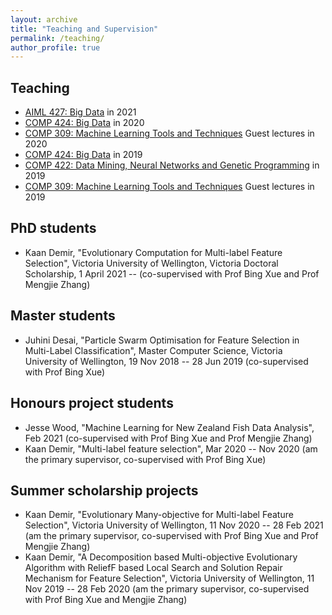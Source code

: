 ```yaml
---
layout: archive
title: "Teaching and Supervision"
permalink: /teaching/
author_profile: true
---
```

## Teaching
- [AIML 427: Big Data](https://www.wgtn.ac.nz/courses/aiml/427/2021/offering?crn=33069) in 2021
- [COMP 424: Big Data](https://ecs.wgtn.ac.nz/Courses/COMP424_2020T1/) in 2020
- [COMP 309: Machine Learning Tools and Techniques](https://www.wgtn.ac.nz/courses/comp/309/2019/offering?crn=30098) Guest lectures in 2020 
- [COMP 424: Big Data](https://ecs.wgtn.ac.nz/Courses/COMP424_2020T1/) in 2019
- [COMP 422: Data Mining, Neural Networks and Genetic Programming](https://www.wgtn.ac.nz/courses/comp/422/2019/offering?crn=2324) in 2019
- [COMP 309: Machine Learning Tools and Techniques](https://www.wgtn.ac.nz/courses/comp/309/2019/offering?crn=30098) Guest lectures in 2019   

## PhD students
- Kaan Demir, "Evolutionary Computation for Multi-label Feature Selection", Victoria University of Wellington, Victoria Doctoral Scholarship, 1 April 2021 -- (co-supervised with Prof Bing Xue and Prof Mengjie Zhang)

## Master students
- Juhini Desai, "Particle Swarm Optimisation for Feature Selection in Multi-Label Classification", Master Computer Science, Victoria University of Wellington, 19 Nov 2018 -- 28 Jun 2019 (co-supervised with Prof Bing Xue)

## Honours project students
- Jesse Wood, "Machine Learning for New Zealand Fish Data Analysis", Feb 2021 (co-supervised with Prof Bing Xue and Prof Mengjie Zhang)
- Kaan Demir, "Multi-label feature selection", Mar 2020 -- Nov 2020 (am the primary supervisor, co-supervised with Prof Bing Xue)

## Summer scholarship projects
- Kaan Demir, "Evolutionary Many-objective for Multi-label Feature Selection", Victoria University of Wellington, 11 Nov 2020 -- 28 Feb 2021 (am the primary supervisor, co-supervised with Prof Bing Xue and Prof Mengjie Zhang)
- Kaan Demir, "A Decomposition based Multi-objective Evolutionary Algorithm with ReliefF based Local Search and Solution Repair Mechanism for Feature Selection", Victoria University of Wellington, 11 Nov 2019 -- 28 Feb 2020 (am the primary supervisor, co-supervised with Prof Bing Xue and Mengjie Zhang)

